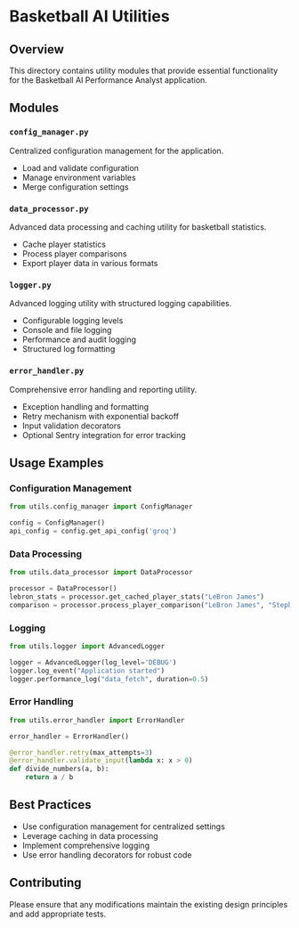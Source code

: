 # Basketball AI Utilities

## Overview
This directory contains utility modules that provide essential functionality for the Basketball AI Performance Analyst application.

## Modules

### `config_manager.py`
Centralized configuration management for the application.
- Load and validate configuration
- Manage environment variables
- Merge configuration settings

### `data_processor.py`
Advanced data processing and caching utility for basketball statistics.
- Cache player statistics
- Process player comparisons
- Export player data in various formats

### `logger.py`
Advanced logging utility with structured logging capabilities.
- Configurable logging levels
- Console and file logging
- Performance and audit logging
- Structured log formatting

### `error_handler.py`
Comprehensive error handling and reporting utility.
- Exception handling and formatting
- Retry mechanism with exponential backoff
- Input validation decorators
- Optional Sentry integration for error tracking

## Usage Examples

### Configuration Management
```python
from utils.config_manager import ConfigManager

config = ConfigManager()
api_config = config.get_api_config('groq')
```

### Data Processing
```python
from utils.data_processor import DataProcessor

processor = DataProcessor()
lebron_stats = processor.get_cached_player_stats("LeBron James")
comparison = processor.process_player_comparison("LeBron James", "Stephen Curry")
```

### Logging
```python
from utils.logger import AdvancedLogger

logger = AdvancedLogger(log_level='DEBUG')
logger.log_event("Application started")
logger.performance_log("data_fetch", duration=0.5)
```

### Error Handling
```python
from utils.error_handler import ErrorHandler

error_handler = ErrorHandler()

@error_handler.retry(max_attempts=3)
@error_handler.validate_input(lambda x: x > 0)
def divide_numbers(a, b):
    return a / b
```

## Best Practices
- Use configuration management for centralized settings
- Leverage caching in data processing
- Implement comprehensive logging
- Use error handling decorators for robust code

## Contributing
Please ensure that any modifications maintain the existing design principles and add appropriate tests.

